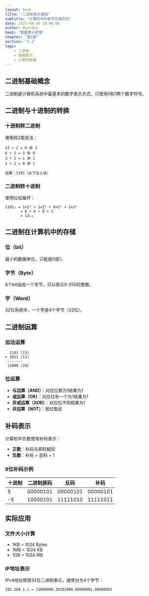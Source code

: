 ```yaml
---
layout: book
title: "二进制表示基础"
subtitle: "计算机中的数字存储方式"
date: 2025-08-20 10:00:00
author: Heureka
book: "数据表示原理"
chapter: "第1章"
section: "1.1"
tags: 
    - 二进制
    - 数据表示
    - 计算机原理
---
```


## 二进制基础概念

二进制是计算机系统中最基本的数字表示方式，只使用0和1两个数字符号。

## 二进制与十进制的转换

### 十进制转二进制

使用除2取余法：

```
13 ÷ 2 = 6 余 1
6 ÷ 2 = 3 余 0  
3 ÷ 2 = 1 余 1
1 ÷ 2 = 0 余 1

结果：1101（从下往上读）
```

### 二进制转十进制

使用位权展开：

```
1101₂ = 1×2³ + 1×2² + 0×2¹ + 1×2⁰
       = 8 + 4 + 0 + 1
       = 13₁₀
```

## 二进制在计算机中的存储

### 位（bit）
最小的数据单位，只能是0或1。

### 字节（Byte）
8个bit组成一个字节，可以表示0-255的整数。

### 字（Word）
32位系统中，一个字是4个字节（32位）。

## 二进制运算

### 加法运算

```
  1101 (13)
+ 1011 (11)
--------
 11000 (24)
```

### 位运算

- **与运算（AND）**：对应位都为1结果为1
- **或运算（OR）**：对应位有一个为1结果为1  
- **异或运算（XOR）**：对应位不同结果为1
- **非运算（NOT）**：按位取反

## 补码表示

计算机中负数使用补码表示：

- **正数**：补码与原码相同
- **负数**：补码 = 反码 + 1

### 8位补码示例

| 十进制 | 二进制原码 | 反码 | 补码 |
|--------|------------|------|------|
| 5 | 00000101 | 00000101 | 00000101 |
| -5 | 10000101 | 11111010 | 11111011 |

## 实际应用

### 文件大小计算

- 1KB = 1024 Bytes
- 1MB = 1024 KB
- 1GB = 1024 MB

### IP地址表示

IPv4地址使用32位二进制表示，通常分为4个字节：

```
192.168.1.1 = 11000000.10101000.00000001.00000001
```